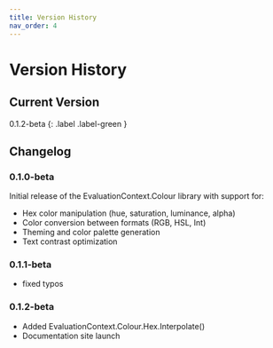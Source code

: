 ```yaml
---
title: Version History
nav_order: 4
---
```


# Version History

## Current Version

0.1.2-beta
{: .label .label-green }

## Changelog

###  0.1.0-beta

Initial release of the EvaluationContext.Colour library with support for:
- Hex color manipulation (hue, saturation, luminance, alpha)
- Color conversion between formats (RGB, HSL, Int)
- Theming and color palette generation
- Text contrast optimization

###  0.1.1-beta

- fixed typos

### 0.1.2-beta

- Added EvaluationContext.Colour.Hex.Interpolate()
- Documentation site launch